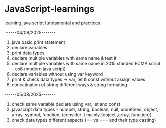 # JavaScript-learnings
learning java script fundamental and practices

------04/08/2025-------
1. java basic print statement
2. declare variables
3. print data types
4. declare multiple variables with same name & test it
5. declare multiple variables with same name in 2015 standed ECMA script - es6 (modern java script)
6. declare variables without using var keyword 
7. print & check data types -> var, let & const without assign values 
8. concatination of string different ways & string formating


------05/08/2025-------
1. check same variable declare using var, let and const
2. javascript data types - number, string, boolean, null, undefined, object, array, symbol, function,  (consider it mainly {object ,array, function})
3. check data types different aspects (== vs ===  and their type casting)


